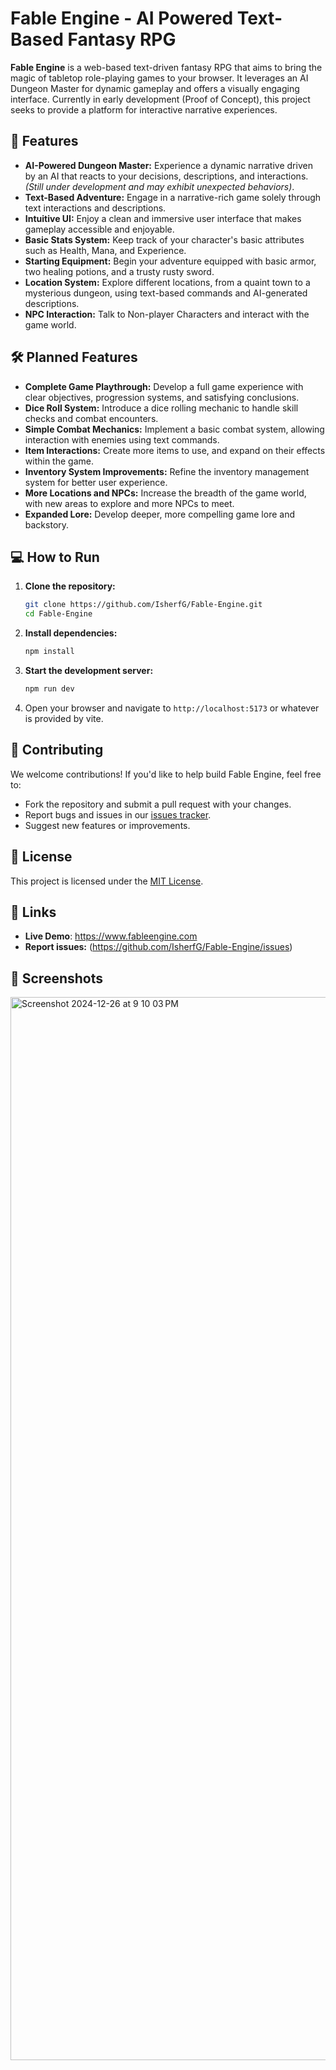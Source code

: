 # Fable Engine - AI Powered Text-Based Fantasy RPG

**Fable Engine** is a web-based text-driven fantasy RPG that aims to bring the magic of tabletop role-playing games to your browser. It leverages an AI Dungeon Master for dynamic gameplay and offers a visually engaging interface. Currently in early development (Proof of Concept), this project seeks to provide a platform for interactive narrative experiences.

## 🚀 Features

*   **AI-Powered Dungeon Master:** Experience a dynamic narrative driven by an AI that reacts to your decisions, descriptions, and interactions. *(Still under development and may exhibit unexpected behaviors)*.
*   **Text-Based Adventure:** Engage in a narrative-rich game solely through text interactions and descriptions.
*   **Intuitive UI:** Enjoy a clean and immersive user interface that makes gameplay accessible and enjoyable.
*   **Basic Stats System:**  Keep track of your character's basic attributes such as Health, Mana, and Experience.
*   **Starting Equipment:** Begin your adventure equipped with basic armor, two healing potions, and a trusty rusty sword.
*   **Location System:** Explore different locations, from a quaint town to a mysterious dungeon, using text-based commands and AI-generated descriptions.
*   **NPC Interaction:** Talk to Non-player Characters and interact with the game world.

## 🛠️ Planned Features

*   **Complete Game Playthrough:** Develop a full game experience with clear objectives, progression systems, and satisfying conclusions.
*   **Dice Roll System:**  Introduce a dice rolling mechanic to handle skill checks and combat encounters.
*   **Simple Combat Mechanics:** Implement a basic combat system, allowing interaction with enemies using text commands.
*   **Item Interactions:** Create more items to use, and expand on their effects within the game.
*   **Inventory System Improvements:** Refine the inventory management system for better user experience.
*   **More Locations and NPCs:** Increase the breadth of the game world, with new areas to explore and more NPCs to meet.
*   **Expanded Lore:** Develop deeper, more compelling game lore and backstory.

## 💻 How to Run

1.  **Clone the repository:**
    ```bash
    git clone https://github.com/IsherfG/Fable-Engine.git
    cd Fable-Engine
    ```
2.  **Install dependencies:**
    ```bash
    npm install
    ```
3.  **Start the development server:**
    ```bash
    npm run dev
    ```
4.  Open your browser and navigate to `http://localhost:5173` or whatever is provided by vite.


## 🤝 Contributing

We welcome contributions! If you'd like to help build Fable Engine, feel free to:

*   Fork the repository and submit a pull request with your changes.
*   Report bugs and issues in our [issues tracker](https://github.com/IsherfG/Fable-Engine/issues).
*   Suggest new features or improvements.

## 📜 License

This project is licensed under the [MIT License](LICENSE).

## 🔗 Links

*   **Live Demo**: https://www.fableengine.com
*   **Report issues:** (https://github.com/IsherfG/Fable-Engine/issues)

## 📸 Screenshots

<img width="1701" alt="Screenshot 2024-12-26 at 9 10 03 PM" src="https://github.com/user-attachments/assets/e37f5057-db07-4739-98e1-748e7bfb2fae" />


